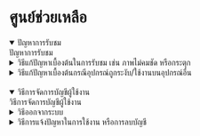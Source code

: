 <!-- ---
title: 'help'
description: 'meta description of the page'
--- -->
# ศูนย์ช่วยเหลือ

<details open>
    <summary>ปัญหาการรับชม</summary>
    ปัญหาการรับชม
    <br>
        <details>
            <summary>วิธีแก้ปัญหาเบื้องต้นในการรับชม เช่น ภาพไม่คมชัด หรือกระตุก</summary>
            <br>
            เช็คสัญญาณอินเทอร์เน็ตของคุณ
        </details>
        <details>
            <summary>วิธีแก้ปัญหาเบื้องต้นกรณีอุปกรณ์ถูกระงับ/ใช้งานบนอุปกรณ์อื่น</summary>
            <br>
            ตามเงื่อนไขการสมัคร ผู้ใช้งานสามารถรับชมได้ครั้งละ 1 อุปกรณ์เท่านั้น หากอุปกรณ์ถูกระงับ กรุณารอ 15 นาที ระบบจะปลดล็อกอัตโนมัติ หากหลังจาก 15 นาทีแล้ว ยังไม่สามารถใช้งานได้ กรุณารีสตาร์ทอุปกรณ์ที่ใช้งานใหม่อีกครั้ง
        </details>
</details>
<br>
<details open>
    <summary>วิธีการจัดการบัญชีผู้ใช้งาน</summary>
    วิธีการจัดการบัญชีผู้ใช้งาน
    <br>
        <details>
            <summary>วิธีออกจากระบบ</summary>
            <br>
            1. เลือกเมนูโปรไฟล์ (มุมบนขวามือ)
            2. เลือกเมนู ออกจากระบบ
        </details>
        <details>
            <summary>วิธีการแจ้งปัญหาในการใช้งาน หรือการลบบัญชี</summary>
            <br>
            กรณีมีปัญหาในการใช้งาน หรือต้องการลบบัญชีกรุณาติดต่อ Help Center 
            (E-mail: 65070242@kmitl.ac.th โทร.: 012-345-6789)
        </details>
</details>

